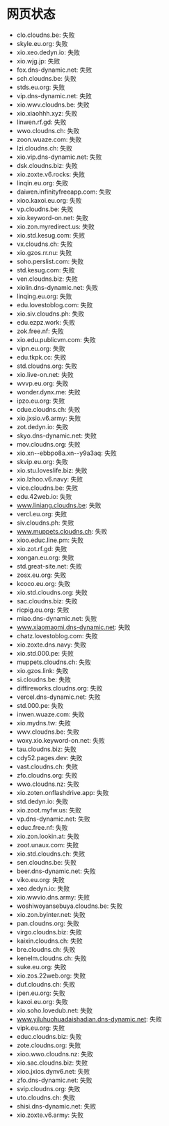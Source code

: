# 网页状态
- clo.cloudns.be: 失败
- skyle.eu.org: 失败
- xio.xeo.dedyn.io: 失败
- xio.wjg.jp: 失败
- fox.dns-dynamic.net: 失败
- sch.cloudns.be: 失败
- stds.eu.org: 失败
- vip.dns-dynamic.net: 失败
- xio.wwv.cloudns.be: 失败
- xio.xiaohhh.xyz: 失败
- linwen.rf.gd: 失败
- wwo.cloudns.ch: 失败
- zoon.wuaze.com: 失败
- lzi.cloudns.ch: 失败
- xio.vip.dns-dynamic.net: 失败
- dsk.cloudns.biz: 失败
- xio.zoxte.v6.rocks: 失败
- linqin.eu.org: 失败
- daiwen.infinityfreeapp.com: 失败
- xioo.kaxoi.eu.org: 失败
- vp.cloudns.be: 失败
- xio.keyword-on.net: 失败
- xio.zon.myredirect.us: 失败
- xio.std.kesug.com: 失败
- vx.cloudns.ch: 失败
- xio.gzos.rr.nu: 失败
- soho.perslist.com: 失败
- std.kesug.com: 失败
- ven.cloudns.biz: 失败
- xiolin.dns-dynamic.net: 失败
- linqing.eu.org: 失败
- edu.lovestoblog.com: 失败
- xio.siv.cloudns.ph: 失败
- edu.ezpz.work: 失败
- zok.free.nf: 失败
- xio.edu.publicvm.com: 失败
- vipn.eu.org: 失败
- edu.tkpk.cc: 失败
- std.cloudns.org: 失败
- xio.live-on.net: 失败
- wvvp.eu.org: 失败
- wonder.dynx.me: 失败
- ipzo.eu.org: 失败
- cdue.cloudns.ch: 失败
- xio.jxsio.v6.army: 失败
- zot.dedyn.io: 失败
- skyo.dns-dynamic.net: 失败
- mov.cloudns.org: 失败
- xio.xn--ebbpo8a.xn--y9a3aq: 失败
- skvip.eu.org: 失败
- xio.stu.loveslife.biz: 失败
- xio.lzhoo.v6.navy: 失败
- vice.cloudns.be: 失败
- edu.42web.io: 失败
- www.liniang.cloudns.be: 失败
- vercl.eu.org: 失败
- siv.cloudns.ph: 失败
- www.muppets.cloudns.ch: 失败
- xioo.educ.line.pm: 失败
- xio.zot.rf.gd: 失败
- xongan.eu.org: 失败
- std.great-site.net: 失败
- zosx.eu.org: 失败
- kcoco.eu.org: 失败
- xio.std.cloudns.org: 失败
- sac.cloudns.biz: 失败
- ricpig.eu.org: 失败
- miao.dns-dynamic.net: 失败
- www.xiaomaomi.dns-dynamic.net: 失败
- chatz.lovestoblog.com: 失败
- xio.zoxte.dns.navy: 失败
- xio.std.000.pe: 失败
- muppets.cloudns.ch: 失败
- xio.gzos.link: 失败
- si.cloudns.be: 失败
- diffireworks.cloudns.org: 失败
- vercel.dns-dynamic.net: 失败
- std.000.pe: 失败
- inwen.wuaze.com: 失败
- xio.mydns.tw: 失败
- wwv.cloudns.be: 失败
- woxy.xio.keyword-on.net: 失败
- tau.cloudns.biz: 失败
- cdy52.pages.dev: 失败
- vast.cloudns.ch: 失败
- zfo.cloudns.org: 失败
- wwo.cloudns.nz: 失败
- xio.zoten.onflashdrive.app: 失败
- std.dedyn.io: 失败
- xio.zoot.myfw.us: 失败
- vp.dns-dynamic.net: 失败
- educ.free.nf: 失败
- xio.zon.lookin.at: 失败
- zoot.unaux.com: 失败
- xio.std.cloudns.ch: 失败
- sen.cloudns.be: 失败
- beer.dns-dynamic.net: 失败
- viko.eu.org: 失败
- xeo.dedyn.io: 失败
- xio.wwvio.dns.army: 失败
- woshiwoyansebuya.cloudns.be: 失败
- xio.zon.byinter.net: 失败
- pan.cloudns.org: 失败
- virgo.cloudns.biz: 失败
- kaixin.cloudns.ch: 失败
- bre.cloudns.ch: 失败
- kenelm.cloudns.ch: 失败
- suke.eu.org: 失败
- xio.zos.22web.org: 失败
- duf.cloudns.ch: 失败
- ipen.eu.org: 失败
- kaxoi.eu.org: 失败
- xio.soho.lovedub.net: 失败
- www.yiluhuohuadaishadian.dns-dynamic.net: 失败
- vipk.eu.org: 失败
- educ.cloudns.biz: 失败
- zote.cloudns.org: 失败
- xioo.wwo.cloudns.nz: 失败
- xio.sac.cloudns.biz: 失败
- xioo.jxios.dynv6.net: 失败
- zfo.dns-dynamic.net: 失败
- svip.cloudns.org: 失败
- uto.cloudns.ch: 失败
- shisi.dns-dynamic.net: 失败
- xio.zoxte.v6.army: 失败
